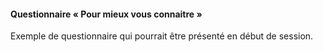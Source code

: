 #### Questionnaire « Pour mieux vous connaitre »

Exemple de questionnaire qui pourrait être présenté en début de session. 

